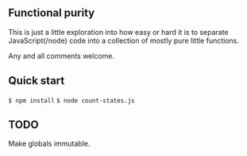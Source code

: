 ## Functional purity

This is just a little exploration into how easy or hard it is to separate
JavaScript(/node) code into a collection of mostly pure little functions.

Any and all comments welcome.

## Quick start

`$ npm install`
`$ node count-states.js`

## TODO

Make globals immutable.